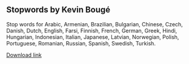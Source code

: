 ## Stopwords by Kevin Bougé

Stop words for Arabic, Armenian, Brazilian, Bulgarian, Chinese, Czech, Danish, Dutch, English, Farsi, Finnish, French, German, Greek, Hindi, Hungarian, Indonesian, Italian, Japanese, Latvian, Norwegian, Polish, Portuguese, Romanian, Russian, Spanish, Swedish, Turkish.

[Download link](https://sites.google.com/site/kevinbouge/stopwords-lists)
